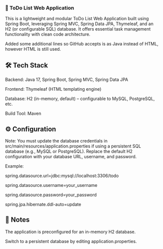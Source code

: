### 📝 ToDo List Web Application
This is a lightweight and modular ToDo List Web Application built using Spring Boot, leveraging Spring MVC, Spring Data JPA, Thymeleaf, and an H2 (or configurable SQL) database. It offers essential task management functionality with clean code architecture.

Added some additional lines so GitHub accepts is as Java instead of HTML, however HTML is still used.

## 🛠️ Tech Stack
Backend: Java 17, Spring Boot, Spring MVC, Spring Data JPA

Frontend: Thymeleaf (HTML templating engine)

Database: H2 (in-memory, default) – configurable to MySQL, PostgreSQL, etc.

Build Tool: Maven

## ⚙️ Configuration
Note:
You must update the database credentials in src/main/resources/application.properties if using a persistent SQL database (e.g., MySQL or PostgreSQL). Replace the default H2 configuration with your database URL, username, and password.

Example:

spring.datasource.url=jdbc:mysql://localhost:3306/todo

spring.datasource.username=your_username

spring.datasource.password=your_password

spring.jpa.hibernate.ddl-auto=update

## 📌 Notes
The application is preconfigured for an in-memory H2 database.

Switch to a persistent database by editing application.properties.

